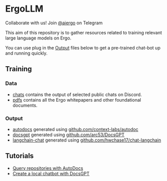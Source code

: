# ErgoLLM

Collaborate with us! Join [@aiergo](https://t.me/aiergo) on Telegram

This aim of this repository is to gather resources related to training relevant large language models on Ergo. 

You can use plug in the [Output](#output) files below to get a pre-trained chat-bot up and running quickly. 


## Training

### Data

- [chats](training/data/chats/) contains the output of selected public chats on Discord. 
- [pdfs](training/data/pdfs/) contains all the Ergo whitepapers and other foundational documents.

### Output

  - [autodocs](training/output/autodocs/) generated using [github.com/context-labs/autodoc](https://github.com/context-labs/autodoc)
- [docsgpt](training/output/docsgpt/) generated using [github.com/arc53/DocsGPT](https://github.com/arc53/DocsGPT)
- [langchain-chat](training/output/langchain-chat/) generated using [github.com/hwchase17/chat-langchain](https://github.com/hwchase17/chat-langchain)

## Tutorials

- [Query repositories with AutoDocs](tutorials/running-autodoc.md)
- [Create a local chatbot with DocsGPT](tutorials/running-autodoc.md)